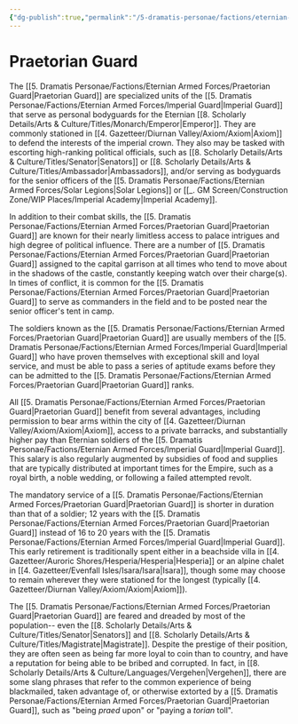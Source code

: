 ```yaml
---
{"dg-publish":true,"permalink":"/5-dramatis-personae/factions/eternian-armed-forces/praetorian-guard/","noteIcon":""}
---
```


# Praetorian Guard 

The [[5. Dramatis Personae/Factions/Eternian Armed Forces/Praetorian Guard\|Praetorian Guard]] are specialized units of the [[5. Dramatis Personae/Factions/Eternian Armed Forces/Imperial Guard\|Imperial Guard]] that serve as personal bodyguards for the Eternian [[8. Scholarly Details/Arts & Culture/Titles/Monarch/Emperor\|Emperor]]. They are commonly stationed in [[4. Gazetteer/Diurnan Valley/Axiom/Axiom\|Axiom]] to defend the interests of the imperial crown. They also may be tasked with escorting high-ranking political officials, such as [[8. Scholarly Details/Arts & Culture/Titles/Senator\|Senators]] or [[8. Scholarly Details/Arts & Culture/Titles/Ambassador\|Ambassadors]], and/or serving as bodyguards for the senior officers of the [[5. Dramatis Personae/Factions/Eternian Armed Forces/Solar Legions\|Solar Legions]] or [[_. GM Screen/Construction Zone/WIP Places/Imperial Academy\|Imperial Academy]].

In addition to their combat skills, the [[5. Dramatis Personae/Factions/Eternian Armed Forces/Praetorian Guard\|Praetorian Guard]] are known for their nearly limitless access to palace intrigues and high degree of political influence. There are a number of [[5. Dramatis Personae/Factions/Eternian Armed Forces/Praetorian Guard\|Praetorian Guard]] assigned to the capital garrison at all times who tend to move about in the shadows of the castle, constantly keeping watch over their charge(s). In times of conflict, it is common for the [[5. Dramatis Personae/Factions/Eternian Armed Forces/Praetorian Guard\|Praetorian Guard]] to serve as commanders in the field and to be posted near the senior officer's tent in camp.

The soldiers known as the [[5. Dramatis Personae/Factions/Eternian Armed Forces/Praetorian Guard\|Praetorian Guard]] are usually members of the [[5. Dramatis Personae/Factions/Eternian Armed Forces/Imperial Guard\|Imperial Guard]] who have proven themselves with exceptional skill and loyal service, and must be able to pass a series of aptitude exams before they can be admitted to the [[5. Dramatis Personae/Factions/Eternian Armed Forces/Praetorian Guard\|Praetorian Guard]] ranks. 

All [[5. Dramatis Personae/Factions/Eternian Armed Forces/Praetorian Guard\|Praetorian Guard]] benefit from several advantages, including permission to bear arms within the city of [[4. Gazetteer/Diurnan Valley/Axiom/Axiom\|Axiom]], access to a private barracks, and substantially higher pay than Eternian soldiers of the [[5. Dramatis Personae/Factions/Eternian Armed Forces/Imperial Guard\|Imperial Guard]]. This salary is also regularly augmented by subsidies of food and supplies that are typically distributed at important times for the Empire, such as a royal birth, a noble wedding, or following a failed attempted revolt. 

The mandatory service of a [[5. Dramatis Personae/Factions/Eternian Armed Forces/Praetorian Guard\|Praetorian Guard]] is shorter in duration than that of a soldier; 12 years with the [[5. Dramatis Personae/Factions/Eternian Armed Forces/Praetorian Guard\|Praetorian Guard]] instead of 16 to 20 years with the [[5. Dramatis Personae/Factions/Eternian Armed Forces/Imperial Guard\|Imperial Guard]]. This early retirement is traditionally spent either in a beachside villa in [[4. Gazetteer/Auroric Shores/Hesperia/Hesperia\|Hesperia]] or an alpine chalet in [[4. Gazetteer/Evenfall Isles/Isara/Isara\|Isara]], though some may choose to remain wherever they were stationed for the longest (typically [[4. Gazetteer/Diurnan Valley/Axiom/Axiom\|Axiom]]). 

The [[5. Dramatis Personae/Factions/Eternian Armed Forces/Praetorian Guard\|Praetorian Guard]] are feared and dreaded by most of the population-- even the [[8. Scholarly Details/Arts & Culture/Titles/Senator\|Senators]] and [[8. Scholarly Details/Arts & Culture/Titles/Magistrate\|Magistrate]]. Despite the prestige of their position, they are often seen as being far more loyal to coin than to country, and have a reputation for being able to be bribed and corrupted.  In fact, in [[8. Scholarly Details/Arts & Culture/Languages/Vergehen\|Vergehen]], there are some slang phrases that refer to the common experience of being blackmailed, taken advantage of, or otherwise extorted by a [[5. Dramatis Personae/Factions/Eternian Armed Forces/Praetorian Guard\|Praetorian Guard]], such as "being *praed* upon" or "paying a *torian* toll". 